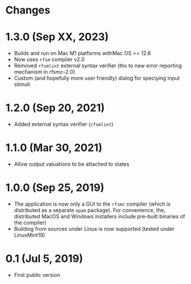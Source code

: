 # Changes

# 1.3.0 (Sep XX, 2023)

* Builds and run on Mac M1 platforms withMac OS >= 12.6
* Now uses `rfsm` compiler v2.0
* Removed `rfsmlint` external syntax verifier (thx to new error reporting mechanism in rfsmc-2.0)
* Custom (and hopefully more user friendly) dialog for speciying input stimuli

# 1.2.0 (Sep 20, 2021)

* Added external syntax verifier (`rfsmlint`) 

# 1.1.0 (Mar 30, 2021)

* Allow output valuations to be attached to states 

# 1.0.0 (Sep 25, 2019)
* The application is now only a GUI to the `rfsmc` compiler (which is distributed as a separate
  `opam` package). For convenience, the, distributed MacOS and Windows
  installers include pre-built binaries of the compiler)
* Building from sources under Linux is now supported (tested under LinuxMint19)

# 0.1 (Jul 5, 2019)
* First public version

